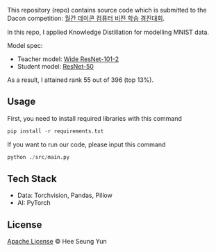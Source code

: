 This repository (repo) contains source code which is submitted to the Dacon competition: [월간 데이콘 컴퓨터 비전 학습 경진대회](https://dacon.io/competitions/official/235626/overview/description).

In this repo, I applied Knowledge Distillation for modelling MNIST data.

Model spec:

- Teacher model: [Wide ResNet-101-2](https://pytorch.org/vision/main/models/generated/torchvision.models.wide_resnet101_2.html)
- Student model: [ResNet-50](https://pytorch.org/vision/main/models/generated/torchvision.models.resnet50.html)

As a result, I attained rank 55 out of 396 (top 13%).

## Usage

First, you need to install required libraries with this command

```python
pip install -r requirements.txt
```

If you want to run our code, please input this command

```python
python ./src/main.py
```

## Tech Stack
* Data: Torchvision, Pandas, Pillow
* AI: PyTorch

## License

[Apache License](LICENSE) © Hee Seung Yun
